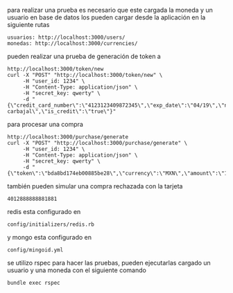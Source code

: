para realizar una prueba es necesario que este cargada la moneda y un usuario en base de datos
los pueden cargar desde la aplicación en la siguiente rutas

    usuarios: http://localhost:3000/users/
    monedas: http://localhost:3000/currencies/
    
pueden realizar una prueba de generación de token a 
    
    http://localhost:3000/token/new
    curl -X "POST" "http://localhost:3000/token/new" \
         -H "user_id: 1234" \
         -H "Content-Type: application/json" \
         -H "secret_key: qwerty" \
         -d "{\"credit_card_number\":\"4123123409872345\",\"exp_date\":\"04/19\",\"name\":\"ramses carbajal\",\"is_credit\":\"true\"}"

para procesar una compra 
    
    http://localhost:3000/purchase/generate
    curl -X "POST" "http://localhost:3000/purchase/generate" \
         -H "user_id: 1234" \
         -H "Content-Type: application/json" \
         -H "secret_key: qwerty" \
         -d "{\"token\":\"bda8bd174eb00885be28\",\"currency\":\"MXN\",\"amount\":\"1234.12\",\"cvc\":\"123\"}"



también pueden simular una compra rechazada con la tarjeta 

    4012888888881881

redis esta configurado en 
    
    config/initializers/redis.rb

y mongo esta configurado en 
    
    config/mingoid.yml


se utilizo rspec para hacer las pruebas, pueden ejecutarlas cargado un usuario y una moneda con el siguiente comando

    bundle exec rspec
    